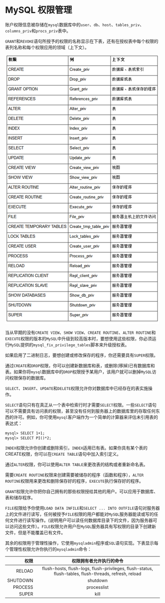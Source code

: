 # MySQL 权限管理

账户权限信息被存储在`mysql`数据库中的`user`、`db`、`host`、`tables_priv`、`columns_priv`和`procs_priv`表中。

`GRANT`和`REVOKE`语句所授予的权限的名称显示在下表，还有在授权表中每个权限的表列名称和每个权限应用的领域（上下文）。

![权限表](https://github.com/LzyRapx/Tutorial_MySQL/blob/master/%E6%9D%83%E9%99%90%E8%A1%A8.png)

当从早期的没有`CREATE VIEW`、`SHOW VIEW`、`CREATE ROUTINE`、`ALTER ROUTINE`和`EXECUTE`权限的版本的`MySQL`中升级到较高版本时，要想使用这些权限，你必须运行`MySQL`提供的`mysql_fix_privilege_tables`脚本来升级授权表。

如果启用了二进制日志，要想创建或修改保存的程序，你还需要具有`SUPER`权限。

通过`CREATE`和`DROP`权限，你可以创建新数据库和表，或删除(移掉)已有数据库和表。如果你将`mysql`数据库中的`DROP`权限授予某用户，该用户就可以删掉`MySQL`访问权限保存的数据库。

`SELECT`、`INSERT`、`UPDATE`和`DELETE`权限允许你对数据库中已经存在的表实施操作。

`SELECT`语句只有在真正从一个表中检索行时才需要`SELECT`权限。一些`SELECT`语句可以不需要具有访问表的权限，甚至没有任何到服务器上的数据库里的存取任何东西的许可。例如，你可使用`mysql`客户端作为一个简单的计算器来评估未引用表的表达式：
```
mysql> SELECT 1+1;
mysql> SELECT PI()*2;
```
`INDEX`权限允许你创建或删除索引，`INDEX`适用已有表。如果你具有某个表的CREATE权限，你可以在`CREATE TABLE`语句中加入索引定义。

通过`ALTER`权限，你可以使用`ALTER TABLE`来更改表的结构或者重新命名表。

需要`CREATE ROUTINE`权限来创建需要被储存的程序（函数和程序），`ALTER ROUTINE`权限用来更改和删除保存好的程序，`EXECUTE`执行保存好的程序。

`GRANT`权限允许你把你自己拥有的那些权限授给其他的用户。可以应用于数据库、表和储存程序。

`FILE`权限给予你使用`LOAD DATA INFILE`和`SELECT ... INTO OUTFILE`语句对服务器上的文件进行读写，任何被授予`FILE`权限的用户都能对`MySQL`服务器能读或写的任何文件进行读写操作。(说明用户可以读任何数据库目录下的文件，因为服务器可以访问这些文件）。`FILE`权限允许用户在`MySQL`服务器具有写权限的目录下创建新文件，但是不能覆盖已有文件。

其余的权限用于管理性操作，它使用`mysqladmin`程序或`SQL`语句实现。下表显示每个管理性权限允许你执行的`mysqladmin`命令：

|权限 | 权限拥有者允许执行的命令 | 
|----:|:-----:|
|RELOAD|flush-hosts, flush-logs, flush-privileges, flush-status, flush-tables, flush-threads, refresh, reload|
|SHUTDOWN | shutdown  |
|PROCESS|processlist|
|SUPER|kill|
